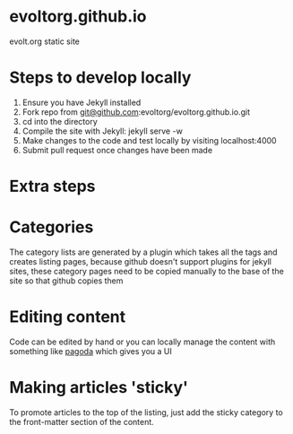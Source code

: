 evoltorg.github.io
==================

evolt.org static site

Steps to develop locally
==

1. Ensure you have Jekyll installed
1. Fork repo from git@github.com:evoltorg/evoltorg.github.io.git
1. cd into the directory
1. Compile the site with Jekyll: jekyll serve -w
1. Make changes to the code and test locally by visiting localhost:4000
1. Submit pull request once changes have been made

Extra steps
=

Categories
==

The category lists are generated by a plugin which takes all the tags and creates listing pages, because github doesn't support plugins for jekyll sites, these category pages need to be copied manually to the base of the site so that github copies them

Editing content
===
Code can be edited by hand or you can locally manage the content with something like [pagoda](https://github.com/alagu/pagoda) which gives you a UI

Making articles 'sticky'
==

To promote articles to the top of the listing, just add the sticky category to the front-matter section of the content.

